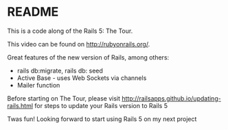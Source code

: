 # README
This is a code along of the Rails 5: The Tour.

This video can be found on http://rubyonrails.org/.

Great features of the new version of Rails, among others:
* rails db:migrate, rails db: seed
* Active Base - uses Web Sockets via channels
* Mailer function

Before starting on The Tour, please visit http://railsapps.github.io/updating-rails.html for steps to update your Rails version to Rails 5

Twas fun! Looking forward to start using Rails 5 on my next project

